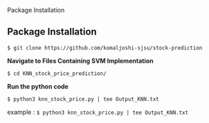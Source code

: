 Package Installation

## Package Installation

`$ git clone https://github.com/komaljoshi-sjsu/stock-prediction`


**Navigate to Files Containing SVM Implementation**

`$ cd KNN_stock_price_prediction/`

**Run the python code**

`$ python3 knn_stock_price.py | tee Output_KNN.txt`

example : `$ python3 knn_stock_price.py | tee Output_KNN.txt`


